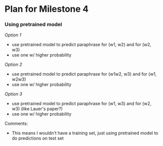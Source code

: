 # Plan for Milestone 4

### Using pretrained model
*Option 1*
- use pretrained model to predict paraphrase for (w1, w2) and for (w2, w3)
- use one w/ higher probability

*Option 2*
- use pretrained model to predict paraphrase for (w1w2, w3) and for (w1, w2w3)
- use one w/ higher probability

*Option 3*
- use pretrained model to predict paraphrase for (w1, w3) and for (w2, w3) (like Lauer's paper?)
- use one w/ higher probability

Comments:
- This means I wouldn't have a training set, just using pretrained model to do predictions on test set
